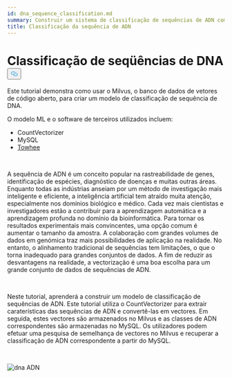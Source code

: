 ```yaml
---
id: dna_sequence_classification.md
summary: Construir um sistema de classificação de sequências de ADN com Milvus.
title: Classificação da sequência de ADN
---
```

<h1 id="DNA-Sequence-Classification" class="common-anchor-header">Classificação de seqüências de DNA<button data-href="#DNA-Sequence-Classification" class="anchor-icon" translate="no">
      <svg translate="no"
        aria-hidden="true"
        focusable="false"
        height="20"
        version="1.1"
        viewBox="0 0 16 16"
        width="16"
      >
        <path
          fill="#0092E4"
          fill-rule="evenodd"
          d="M4 9h1v1H4c-1.5 0-3-1.69-3-3.5S2.55 3 4 3h4c1.45 0 3 1.69 3 3.5 0 1.41-.91 2.72-2 3.25V8.59c.58-.45 1-1.27 1-2.09C10 5.22 8.98 4 8 4H4c-.98 0-2 1.22-2 2.5S3 9 4 9zm9-3h-1v1h1c1 0 2 1.22 2 2.5S13.98 12 13 12H9c-.98 0-2-1.22-2-2.5 0-.83.42-1.64 1-2.09V6.25c-1.09.53-2 1.84-2 3.25C6 11.31 7.55 13 9 13h4c1.45 0 3-1.69 3-3.5S14.5 6 13 6z"
        ></path>
      </svg>
    </button></h1><p>Este tutorial demonstra como usar o Milvus, o banco de dados de vetores de código aberto, para criar um modelo de classificação de sequência de DNA.</p>
<p>O modelo ML e o software de terceiros utilizados incluem:</p>
<ul>
<li>CountVectorizer</li>
<li>MySQL</li>
<li><a href="https://towhee.io/">Towhee</a></li>
</ul>
<p><br/></p>
<p>A sequência de ADN é um conceito popular na rastreabilidade de genes, identificação de espécies, diagnóstico de doenças e muitas outras áreas. Enquanto todas as indústrias anseiam por um método de investigação mais inteligente e eficiente, a inteligência artificial tem atraído muita atenção, especialmente nos domínios biológico e médico. Cada vez mais cientistas e investigadores estão a contribuir para a aprendizagem automática e a aprendizagem profunda no domínio da bioinformática. Para tornar os resultados experimentais mais convincentes, uma opção comum é aumentar o tamanho da amostra. A colaboração com grandes volumes de dados em genómica traz mais possibilidades de aplicação na realidade. No entanto, o alinhamento tradicional de sequências tem limitações, o que o torna inadequado para grandes conjuntos de dados. A fim de reduzir as desvantagens na realidade, a vectorização é uma boa escolha para um grande conjunto de dados de sequências de ADN.</p>
<p><br/></p>
<p>Neste tutorial, aprenderá a construir um modelo de classificação de sequências de ADN. Este tutorial utiliza o CountVectorizer para extrair caraterísticas das sequências de ADN e convertê-las em vectores. Em seguida, estes vectores são armazenados no Milvus e as classes de ADN correspondentes são armazenadas no MySQL. Os utilizadores podem efetuar uma pesquisa de semelhança de vectores no Milvus e recuperar a classificação de ADN correspondente a partir do MySQL.</p>
<p><br/></p>
<p>
  
   <span class="img-wrapper"> <img translate="no" src="/docs/v2.4.x/assets/dna.png" alt="dna" class="doc-image" id="dna" />
   </span> <span class="img-wrapper"> <span>ADN</span> </span></p>

